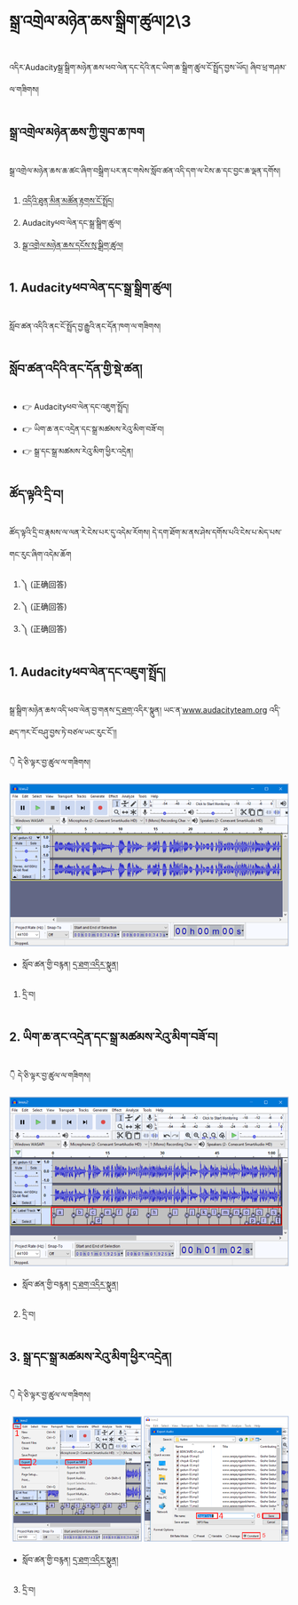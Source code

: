 # སྒྲ་འགྲེལ་མཉེན་ཆས་སྒྲིག་ཚུལ།2\3

འདིར་Audacityསྒྲ་སྒྲིག་མཉེན་ཆས་ཕབ་ལེན་དང་དེའི་ནང་ཡིག་ཆ་སྒྲིག་ཚུལ་ངོ་སྤྲོད་བྱས་ཡོད། ཞིབ་ཕྲ་གཤམ་ལ་གཟིགས།

## སྒྲ་འགྲེལ་མཉེན་ཆས་ཀྱི་གྲུབ་ཆ་ཁག

སྒྲ་འགྲེལ་མཉེན་ཆས་ཆ་ཚང་ཞིག་བསྒྲིག་པར་ནང་གསེས་སློབ་ཚན་འདི་དག་ལ་ངེས་ཆ་དང་བྱང་ཆ་ལྡན་དགོས།

1. [འདིའི་ཐུན་མིན་མཚོན་རྟགས་ངོ་སྤྲོད།](https://github.com/buda-base/budax/blob/master/howtoguides/SAB18/index.md)
2. Audacityཕབ་ལེན་དང་སྒྲ་སྒྲིག་ཚུལ།
3. [སྒྲ་འགྲེལ་མཉེན་ཆས་དངོས་སུ་སྒྲིག་ཚུལ།](https://github.com/buda-base/budax/blob/master/howtoguides/SAB20/index.md)

## 1. Audacityཕབ་ལེན་དང་སྒྲ་སྒྲིག་ཚུལ།

སློབ་ཚན་འདིའི་ནང་ངོ་སྤྲོད་བྱ་རྒྱུའི་ནང་དོན་ཁག་ལ་གཟིགས།

## སློབ་ཚན་འདིའི་ནང་དོན་གྱི་སྡེ་ཚན།

- 👉 Audacityཕབ་ལེན་དང་འཇུག་སྤྲོད།
- 👉 ཡིག་ཆ་ནང་འདྲེན་དང་སྒྲ་མཚམས་རེའུ་མིག་བཟོ་བ།
- 👉 སྒྲ་དང་སྒྲ་མཚམས་རེའུ་མིག་ཕྱིར་འདྲེན།

## ཚོད་ལྟའི་དྲི་བ།

ཚོད་ལྟའི་དྲི་བ་རྣམས་ལ་ལན་རེ་ངེས་པར་དུ་འདེམ་རོགས། དེ་དག་ཐོག་མ་ནས་ཤེས་དགོས་པའི་ངེས་པ་མེད་པས་གང་རུང་ཞིག་འདེམ་ཆོག

1. ༽ (正确回答)
2. ༽ (正确回答)
3. ༽ (正确回答)

## 1. Audacityཕབ་ལེན་དང་འཇུག་སྤྲོད།

སྒྲ་སྒྲིག་མཉེན་ཆས་འདི་ཕབ་ལེན་བྱ་གནས་[དྲ་ཐག་](https://www.audacityteam.org/)འདིར་སྣུན། ཡང་ན་www.audacityteam.org འདི་ཐད་ཀར་ངོ་བཤུ་བྱས་ཏེ་བཙལ་ཡང་རུང་ངོ་།།

👇 དེ་ཅི་ལྟར་བྱ་ཚུལ་ལ་གཟིགས།

![800](images/000001.png)


- སློབ་ཚན་གྱི་བརྙན། [དྲ་ཐག་འདིར་སྣུན།]()


1. དྲི་བ། 

## 2. ཡིག་ཆ་ནང་འདྲེན་དང་སྒྲ་མཚམས་རེའུ་མིག་བཟོ་བ།

👇 དེ་ཅི་ལྟར་བྱ་ཚུལ་ལ་གཟིགས།

![800](images/000002.png)


- སློབ་ཚན་གྱི་བརྙན། [དྲ་ཐག་འདིར་སྣུན།]()


2. དྲི་བ། 

## 3. སྒྲ་དང་སྒྲ་མཚམས་རེའུ་མིག་ཕྱིར་འདྲེན།

👇 དེ་ཅི་ལྟར་བྱ་ཚུལ་ལ་གཟིགས།

![800](images/000003.png)
 

- སློབ་ཚན་གྱི་བརྙན། [དྲ་ཐག་འདིར་སྣུན།]()


3. དྲི་བ། 